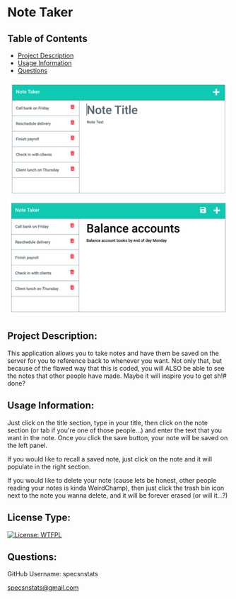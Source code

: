 # Note Taker

## Table of Contents
 
- [Project Description](./newREADME#project-description)
- [Usage Information](./newREADME#usage-information)
- [Questions](./newREADME#questions)

![screenshot of application in use](./assets/screenshot1.png)
![screenshot of application in use](./assets/screenshot2.png)

## Project Description:
This application allows you to take notes and have them be saved on the server for you to reference back to whenever you want. Not only that, but because of the flawed way that this is coded, you will ALSO be able to see the notes that other people have made. Maybe it will inspire you to get sh!# done?

## Usage Information:
Just click on the title section, type in your title, then click on the note section (or tab if you're one of those people...) and enter the text that you want in the note. Once you click the save button, your note will be saved on the left panel. 

If you would like to recall a saved note, just click on the note and it will populate in the right section.

If you would like to delete your note (cause lets be honest, other people reading your notes is kinda WeirdChamp), then just click the trash bin icon next to the note you wanna delete, and it will be forever erased (or will it...?)

## License Type:

[![License: WTFPL](https://img.shields.io/badge/License-WTFPL-brightgreen.svg)](http://www.wtfpl.net/about/)

## Questions:
GitHub Username: specsnstats

specsnstats@gmail.com